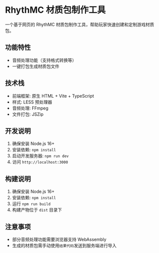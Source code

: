 # RhythMC 材质包制作工具

一个基于网页的 RhythMC 材质包制作工具，帮助玩家快速创建和定制游戏材质包。

## 功能特性

- 音频处理功能（支持格式转换等）
- 一键打包生成材质包文件

## 技术栈

- 前端框架: 原生 HTML + Vite + TypeScript
- 样式: LESS 预处理器
- 音频处理: FFmpeg
- 文件打包: JSZip

## 开发说明

1. 确保安装 Node.js 16+
2. 安装依赖: `npm install`
3. 启动开发服务器: `npm run dev`
4. 访问 `http://localhost:3000`

## 构建说明

1. 确保安装 Node.js 16+
2. 安装依赖: `npm install`
3. 运行 `npm run build`
4. 构建产物位于 `dist` 目录下

## 注意事项

- 部分音频处理功能需要浏览器支持 WebAssembly
- 生成的材质包需手动使用`结果代码`发送到服务端进行导入

